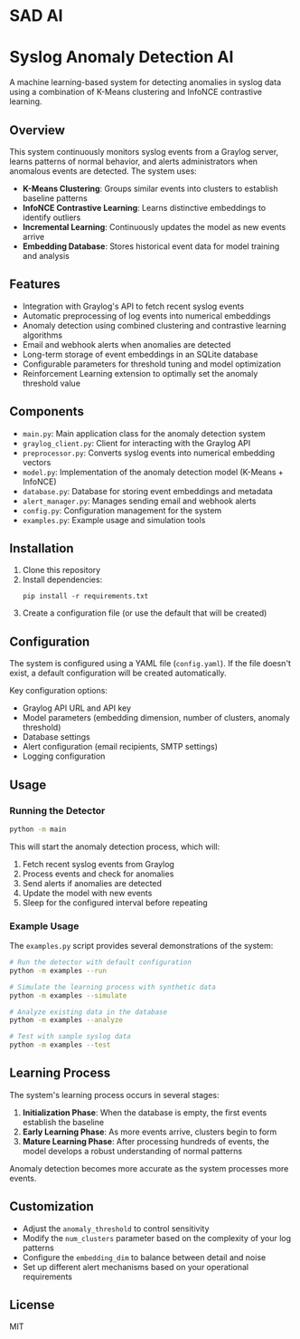 # SAD AI
# Syslog Anomaly Detection AI

A machine learning-based system for detecting anomalies in syslog data using a combination of K-Means clustering and InfoNCE contrastive learning.

## Overview

This system continuously monitors syslog events from a Graylog server, learns patterns of normal behavior, and alerts administrators when anomalous events are detected. The system uses:

- **K-Means Clustering**: Groups similar events into clusters to establish baseline patterns
- **InfoNCE Contrastive Learning**: Learns distinctive embeddings to identify outliers
- **Incremental Learning**: Continuously updates the model as new events arrive
- **Embedding Database**: Stores historical event data for model training and analysis

## Features

- Integration with Graylog's API to fetch recent syslog events
- Automatic preprocessing of log events into numerical embeddings
- Anomaly detection using combined clustering and contrastive learning algorithms
- Email and webhook alerts when anomalies are detected
- Long-term storage of event embeddings in an SQLite database
- Configurable parameters for threshold tuning and model optimization
- Reinforcement Learning extension to optimally set the anomaly threshold value

## Components

- `main.py`: Main application class for the anomaly detection system
- `graylog_client.py`: Client for interacting with the Graylog API
- `preprocessor.py`: Converts syslog events into numerical embedding vectors
- `model.py`: Implementation of the anomaly detection model (K-Means + InfoNCE)
- `database.py`: Database for storing event embeddings and metadata
- `alert_manager.py`: Manages sending email and webhook alerts
- `config.py`: Configuration management for the system
- `examples.py`: Example usage and simulation tools

## Installation

1. Clone this repository
2. Install dependencies:
   ```
   pip install -r requirements.txt
   ```
3. Create a configuration file (or use the default that will be created)

## Configuration

The system is configured using a YAML file (`config.yaml`). If the file doesn't exist, a default configuration will be created automatically.

Key configuration options:

- Graylog API URL and API key
- Model parameters (embedding dimension, number of clusters, anomaly threshold)
- Database settings
- Alert configuration (email recipients, SMTP settings)
- Logging configuration

## Usage

### Running the Detector

```bash
python -m main
```

This will start the anomaly detection process, which will:
1. Fetch recent syslog events from Graylog
2. Process events and check for anomalies
3. Send alerts if anomalies are detected
4. Update the model with new events
5. Sleep for the configured interval before repeating

### Example Usage

The `examples.py` script provides several demonstrations of the system:

```bash
# Run the detector with default configuration
python -m examples --run

# Simulate the learning process with synthetic data
python -m examples --simulate

# Analyze existing data in the database
python -m examples --analyze

# Test with sample syslog data
python -m examples --test
```

## Learning Process

The system's learning process occurs in several stages:

1. **Initialization Phase**: When the database is empty, the first events establish the baseline
2. **Early Learning Phase**: As more events arrive, clusters begin to form
3. **Mature Learning Phase**: After processing hundreds of events, the model develops a robust understanding of normal patterns

Anomaly detection becomes more accurate as the system processes more events.

## Customization

- Adjust the `anomaly_threshold` to control sensitivity
- Modify the `num_clusters` parameter based on the complexity of your log patterns
- Configure the `embedding_dim` to balance between detail and noise
- Set up different alert mechanisms based on your operational requirements

## License

MIT
